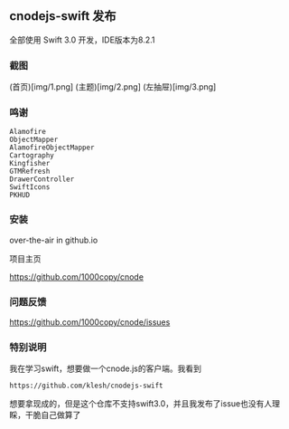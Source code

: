 
## cnodejs-swift 发布

全部使用 Swift 3.0 开发，IDE版本为8.2.1

### 截图

(首页)[img/1.png]
(主题)[img/2.png]
(左抽屉)[img/3.png]

### 鸣谢


	Alamofire
    ObjectMapper 
    AlamofireObjectMapper
    Cartography
    Kingfisher 
    GTMRefresh
    DrawerController
    SwiftIcons
    PKHUD

### 安装

over-the-air in github.io

项目主页

https://github.com/1000copy/cnode

### 问题反馈

https://github.com/1000copy/cnode/issues

### 特别说明

我在学习swift，想要做一个cnode.js的客户端。我看到

	https://github.com/klesh/cnodejs-swift

想要拿现成的，但是这个仓库不支持swift3.0，并且我发布了issue也没有人理睬，干脆自己做算了
